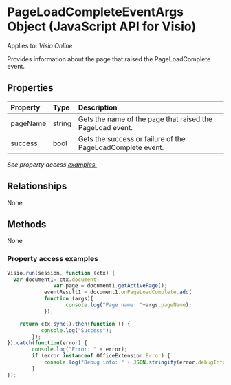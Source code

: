 # PageLoadCompleteEventArgs Object (JavaScript API for Visio)

Applies to: _Visio Online_

Provides information about the page that raised the PageLoadComplete event.

## Properties

| Property	   | Type	|Description
|:---------------|:--------|:----------|
|pageName|string|Gets the name of the page that raised the PageLoad event.|
|success|bool|Gets the success or failure of the PageLoadComplete event.|

_See property access [examples.](#property-access-examples)_

## Relationships
None

## Methods
None

### Property access examples
```js
Visio.run(session, function (ctx) { 
  var document1= ctx.document;
               var page = document1.getActivePage();
	     	eventResult1 = document1.onPageLoadComplete.add(
			function (args){
			       console.log("Page name: "+args.pageName);
			});

	return ctx.sync().then(function () {
		   console.log("Success");
		});
}).catch(function(error) {
		console.log("Error: " + error);
		if (error instanceof OfficeExtension.Error) {
			console.log("Debug info: " + JSON.stringify(error.debugInfo));
		}
});
```
